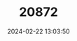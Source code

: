 ---
title: "20872"
category: "Streptocephalus woottoni"
draft: false
date: 2024-02-22 13:03:50
languages:
  English: ["Riverside Fairy Shrimp"]
---